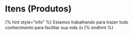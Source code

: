 # Itens (Produtos)

{% hint style="info" %}
Estamos trabalhando para trazer todo conhecimento para facilitar sua vida 👍
{% endhint %}
